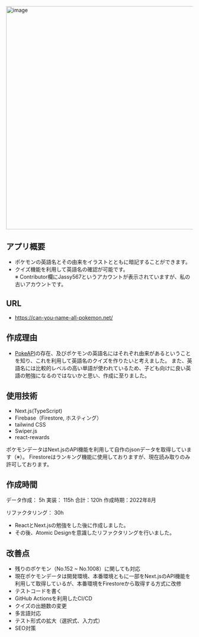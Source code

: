 ##
<img width="601" alt="image" src="https://user-images.githubusercontent.com/115442046/210326056-5fb8f71c-0e93-40f7-8a0d-43a2c5767159.png">

## アプリ概要
- ポケモンの英語名とその由来をイラストとともに暗記することができます。
- クイズ機能を利用して英語名の確認が可能です。  
※ Contributor欄にJassy567というアカウントが表示されていますが、私の古いアカウントです。

## URL
- https://can-you-name-all-pokemon.net/

## 作成理由
- [PokeAPI](https://pokeapi.co/)の存在、及びポケモンの英語名にはそれぞれ由来があるということを知り、これを利用して英語名のクイズを作りたいと考えました。 
また、英語名には比較的レベルの高い単語が使われているため、子ども向けに良い英語の勉強になるのではないかと思い、作成に至りました。

## 使用技術
- Next.js(TypeScript)
- Firebase（Firestore, ホスティング）
- tailwind CSS
- Swiper.js
- react-rewards

ポケモンデータはNext.jsのAPI機能を利用して自作のjsonデータを取得しています（※）。
Firestoreはランキング機能に使用しておりますが、現在読み取りのみ許可しております。

## 作成時間

データ作成： 5h
実装： 115h
合計：120h
作成時期：2022年8月

リファクタリング： 30h

- ReactとNext.jsの勉強をした後に作成しました。
- その後、Atomic Designを意識したリファクタリングを行いました。

## 改善点
- 残りのポケモン（No.152 ~ No.1008）に関しても対応
- 現在ポケモンデータは開発環境、本番環境ともに一部をNext.jsのAPI機能を利用して取得しているが、本番環境をFirestoreから取得する方式に改修
- テストコードを書く
- GitHub Actionsを利用したCI/CD
- クイズの出題数の変更
- 多言語対応
- テスト形式の拡大（選択式、入力式）
- SEO対策

